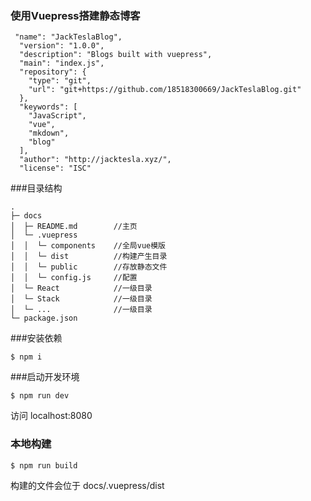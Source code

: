 ### 使用Vuepress搭建静态博客

```
 "name": "JackTeslaBlog",
  "version": "1.0.0",
  "description": "Blogs built with vuepress",
  "main": "index.js",
  "repository": {
    "type": "git",
    "url": "git+https://github.com/18518300669/JackTeslaBlog.git"
  },
  "keywords": [
    "JavaScript",
    "vue",
    "mkdown",
    "blog"
  ],
  "author": "http://jacktesla.xyz/",
  "license": "ISC"
```

###目录结构
```
.
├─ docs
│  ├─ README.md	       //主页
│  └─ .vuepress
│  │  └─ components    //全局vue模版
│  │  └─ dist          //构建产生目录
│  │  └─ public        //存放静态文件
│  │  └─ config.js	   //配置
│  └─ React            //一级目录
│  └─ Stack            //一级目录
│  └─ ...              //一级目录
└─ package.json
```

###安装依赖
```
$ npm i
```
###启动开发环境

```
$ npm run dev
```
访问 localhost:8080

### 本地构建
```
$ npm run build
```
构建的文件会位于 docs/.vuepress/dist
